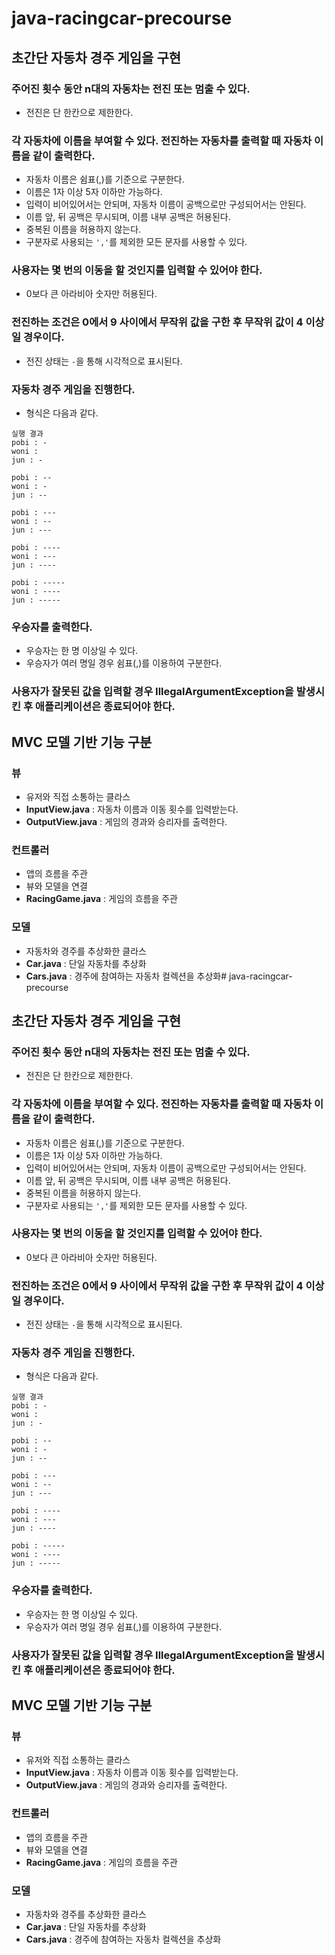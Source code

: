 # java-racingcar-precourse

## 초간단 자동차 경주 게임을 구현

### 주어진 횟수 동안 n대의 자동차는 전진 또는 멈출 수 있다.
- 전진은 단 한칸으로 제한한다.

### 각 자동차에 이름을 부여할 수 있다. 전진하는 자동차를 출력할 때 자동차 이름을 같이 출력한다.
- 자동차 이름은 쉼표(,)를 기준으로 구분한다.
- 이름은 1자 이상 5자 이하만 가능하다.
- 입력이 비어있어서는 안되며, 자동차 이름이 공백으로만 구성되어서는 안된다.
- 이름 앞, 뒤 공백은 무시되며, 이름 내부 공백은 허용된다.
- 중복된 이름을 허용하지 않는다.
- 구분자로 사용되는 `','`를 제외한 모든 문자를 사용할 수 있다.

### 사용자는 몇 번의 이동을 할 것인지를 입력할 수 있어야 한다.
- 0보다 큰 아라비아 숫자만 허용된다.

### 전진하는 조건은 0에서 9 사이에서 무작위 값을 구한 후 무작위 값이 4 이상일 경우이다.
- 전진 상태는 `-`을 통해 시각적으로 표시된다.

### 자동차 경주 게임을 진행한다.
- 형식은 다음과 같다.
```
실행 결과
pobi : -
woni : 
jun : -

pobi : --
woni : -
jun : --

pobi : ---
woni : --
jun : ---

pobi : ----
woni : ---
jun : ----

pobi : -----
woni : ----
jun : -----
```

### 우승자를 출력한다.
- 우승자는 한 명 이상일 수 있다.
- 우승자가 여러 명일 경우 쉼표(,)를 이용하여 구분한다.

### 사용자가 잘못된 값을 입력할 경우 IllegalArgumentException을 발생시킨 후 애플리케이션은 종료되어야 한다.

## MVC 모델 기반 기능 구분

### 뷰
- 유저와 직접 소통하는 클라스
- **InputView.java** : 자동차 이름과 이동 횟수를 입력받는다.
- **OutputView.java** : 게임의 경과와 승리자를 출력한다.

### 컨트롤러
- 앱의 흐름을 주관
- 뷰와 모델을 연결
- **RacingGame.java** : 게임의 흐름을 주관

### 모델
- 자동차와 경주를 추상화한 클라스
- **Car.java** : 단일 자동차를 추상화
- **Cars.java** : 경주에 참여하는 자동차 컬렉션을 추상화# java-racingcar-precourse

## 초간단 자동차 경주 게임을 구현

### 주어진 횟수 동안 n대의 자동차는 전진 또는 멈출 수 있다.
- 전진은 단 한칸으로 제한한다.

### 각 자동차에 이름을 부여할 수 있다. 전진하는 자동차를 출력할 때 자동차 이름을 같이 출력한다.
- 자동차 이름은 쉼표(,)를 기준으로 구분한다.
- 이름은 1자 이상 5자 이하만 가능하다.
- 입력이 비어있어서는 안되며, 자동차 이름이 공백으로만 구성되어서는 안된다.
- 이름 앞, 뒤 공백은 무시되며, 이름 내부 공백은 허용된다.
- 중복된 이름을 허용하지 않는다.
- 구분자로 사용되는 `','`를 제외한 모든 문자를 사용할 수 있다.

### 사용자는 몇 번의 이동을 할 것인지를 입력할 수 있어야 한다.
- 0보다 큰 아라비아 숫자만 허용된다.

### 전진하는 조건은 0에서 9 사이에서 무작위 값을 구한 후 무작위 값이 4 이상일 경우이다.
- 전진 상태는 `-`을 통해 시각적으로 표시된다.

### 자동차 경주 게임을 진행한다.
- 형식은 다음과 같다.
```
실행 결과
pobi : -
woni : 
jun : -

pobi : --
woni : -
jun : --

pobi : ---
woni : --
jun : ---

pobi : ----
woni : ---
jun : ----

pobi : -----
woni : ----
jun : -----
```

### 우승자를 출력한다.
- 우승자는 한 명 이상일 수 있다.
- 우승자가 여러 명일 경우 쉼표(,)를 이용하여 구분한다.

### 사용자가 잘못된 값을 입력할 경우 IllegalArgumentException을 발생시킨 후 애플리케이션은 종료되어야 한다.

## MVC 모델 기반 기능 구분

### 뷰
- 유저와 직접 소통하는 클라스
- **InputView.java** : 자동차 이름과 이동 횟수를 입력받는다.
- **OutputView.java** : 게임의 경과와 승리자를 출력한다.

### 컨트롤러
- 앱의 흐름을 주관
- 뷰와 모델을 연결
- **RacingGame.java** : 게임의 흐름을 주관

### 모델
- 자동차와 경주를 추상화한 클라스
- **Car.java** : 단일 자동차를 추상화
- **Cars.java** : 경주에 참여하는 자동차 컬렉션을 추상화